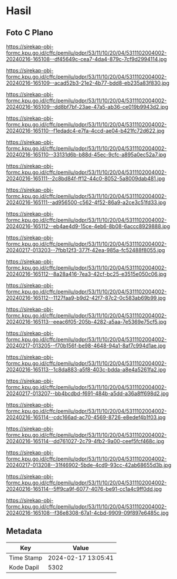 # Hasil

## Foto C Plano

https://sirekap-obj-formc.kpu.go.id/cffc/pemilu/pdpr/53/11/10/20/04/5311102004002-20240216-165108--df45649c-cea7-4da4-879c-7cf9d2994114.jpg

https://sirekap-obj-formc.kpu.go.id/cffc/pemilu/pdpr/53/11/10/20/04/5311102004002-20240216-165109--acad52b3-21e2-4b77-bdd8-eb235a83f830.jpg

https://sirekap-obj-formc.kpu.go.id/cffc/pemilu/pdpr/53/11/10/20/04/5311102004002-20240216-165109--dd8bf7bf-23ae-47a5-ab36-ce019b9943d2.jpg

https://sirekap-obj-formc.kpu.go.id/cffc/pemilu/pdpr/53/11/10/20/04/5311102004002-20240216-165110--f1edadc4-e7fa-4ccd-ae04-b421fc72d622.jpg

https://sirekap-obj-formc.kpu.go.id/cffc/pemilu/pdpr/53/11/10/20/04/5311102004002-20240216-165110--33131d6b-b88d-45ec-9cfc-a895a0ec52a7.jpg

https://sirekap-obj-formc.kpu.go.id/cffc/pemilu/pdpr/53/11/10/20/04/5311102004002-20240216-165111--2c8bd84f-ff12-44c0-8052-5a8009dab481.jpg

https://sirekap-obj-formc.kpu.go.id/cffc/pemilu/pdpr/53/11/10/20/04/5311102004002-20240216-165111--ad956500-c562-4f52-86a9-a2ce3c51fd33.jpg

https://sirekap-obj-formc.kpu.go.id/cffc/pemilu/pdpr/53/11/10/20/04/5311102004002-20240216-165112--eb4ae4d9-15ce-4eb6-8b08-6accc8929888.jpg

https://sirekap-obj-formc.kpu.go.id/cffc/pemilu/pdpr/53/11/10/20/04/5311102004002-20240217-013203--7fbb12f3-377f-42ea-985a-fc52488f8055.jpg

https://sirekap-obj-formc.kpu.go.id/cffc/pemilu/pdpr/53/11/10/20/04/5311102004002-20240216-165112--8a28a416-7ea3-42cf-bc25-e3515e050c06.jpg

https://sirekap-obj-formc.kpu.go.id/cffc/pemilu/pdpr/53/11/10/20/04/5311102004002-20240216-165112--1127faa9-b9d2-42f7-87c2-0c583ab69b99.jpg

https://sirekap-obj-formc.kpu.go.id/cffc/pemilu/pdpr/53/11/10/20/04/5311102004002-20240216-165113--eeac6f05-205b-4282-a5aa-7e5369e75cf5.jpg

https://sirekap-obj-formc.kpu.go.id/cffc/pemilu/pdpr/53/11/10/20/04/5311102004002-20240217-013205--f70b156f-be98-4648-94a1-8af7c994d1ae.jpg

https://sirekap-obj-formc.kpu.go.id/cffc/pemilu/pdpr/53/11/10/20/04/5311102004002-20240216-165113--1c8da883-a5f8-403c-bdda-a8e4a5261fa2.jpg

https://sirekap-obj-formc.kpu.go.id/cffc/pemilu/pdpr/53/11/10/20/04/5311102004002-20240217-013207--bb4bcdbd-f691-484b-a5dd-a36a8ff698d2.jpg

https://sirekap-obj-formc.kpu.go.id/cffc/pemilu/pdpr/53/11/10/20/04/5311102004002-20240216-165114--cdc166ad-ac70-4569-8726-e8edef4b1f03.jpg

https://sirekap-obj-formc.kpu.go.id/cffc/pemilu/pdpr/53/11/10/20/04/5311102004002-20240216-165114--dd761027-2c79-4fb2-9a00-ceef5fcf468c.jpg

https://sirekap-obj-formc.kpu.go.id/cffc/pemilu/pdpr/53/11/10/20/04/5311102004002-20240217-013208--31f46902-5bde-4cd9-93cc-42ab68655d3b.jpg

https://sirekap-obj-formc.kpu.go.id/cffc/pemilu/pdpr/53/11/10/20/04/5311102004002-20240216-165114--5ff9ca9f-6077-4076-be91-cc1a4c9ff0dd.jpg

https://sirekap-obj-formc.kpu.go.id/cffc/pemilu/pdpr/53/11/10/20/04/5311102004002-20240216-165108--f36e8308-67a1-4cbd-9909-09f897e6485c.jpg


## Metadata

| Key        | Value               |
| ---------- | ------------------- |
| Time Stamp | 2024-02-17 13:05:41 |
| Kode Dapil | 5302                |



